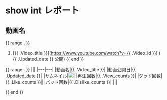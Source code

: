 # show int レポート

## 動画名

{{ range . }}
1. [{{ .Video_title }}](https://www.youtube.com/watch?v={{ .Video_id }}) ( {{ .Updated_date }} 公開)
{{ end }}

{{ range . }}
|||
|---|---|
|動画名|{{ .Video_title }}|
|動画公開日|{{ .Updated_date }}|
|サムネイル|<img src="images/thumbnail_{{ .Video_id }}.jpg">|
|再生回数|{{ .View_counts }}|
|グッド回数|{{ .Like_counts }}|
|バッド回数|{{ .Dislike_counts }}|
|||
<div style="page-break-before:always"></div>
{{ end }}
